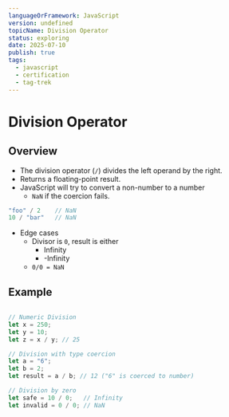 ```yaml
---
languageOrFramework: JavaScript
version: undefined
topicName: Division Operator
status: exploring
date: 2025-07-10
publish: true
tags:
  - javascript
  - certification
  - tag-trek
---
```


# Division Operator
## Overview
- The division operator (`/`) divides the left operand by the right.
- Returns a floating-point result.
- JavaScript will try to convert a non-number to a number
    - `NaN` if the coercion fails.
```javascript
"foo" / 2    // NaN
10 / "bar"   // NaN
```
- Edge cases
    - Divisor is `0`, result is either
        - Infinity
        - -Infinity
    - `0/0 = NaN`
## Example
```javascript

// Numeric Division
let x = 250;
let y = 10;
let z = x / y; // 25

// Division with type coercion
let a = "6";
let b = 2;
let result = a / b; // 12 ("6" is coerced to number)

// Division by zero
let safe = 10 / 0;   // Infinity
let invalid = 0 / 0; // NaN
```